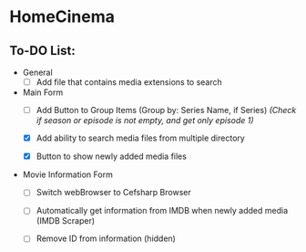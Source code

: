 # HomeCinema

## To-DO List:
- General
  - [ ] Add file that contains media extensions to search

- Main Form
  - [ ] Add Button to Group Items (Group by: Series Name, if Series) *(Check if season or episode is not empty, and get only episode 1)*
  
  - [x] Add ability to search media files from multiple directory
  
  - [x] Button to show newly added media files

- Movie Information Form
  - [ ] Switch webBrowser to Cefsharp Browser
  
  - [ ] Automatically get information from IMDB when newly added media (IMDB Scraper)
  
  - [ ] Remove ID from information (hidden)